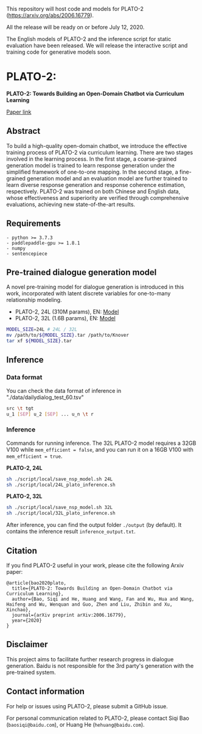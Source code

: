 This repository will host code and models for PLATO-2 (https://arxiv.org/abs/2006.16779).

All the release will be ready on or before July 12, 2020.

The English models of PLATO-2 and the inference script for static evaluation have been released. We will release the interactive script and training code for generative models soon.

# PLATO-2: 
**PLATO-2: Towards Building an Open-Domain Chatbot via Curriculum Learning**

[Paper link](https://arxiv.org/abs/2006.16779)

## Abstract
To build a high-quality open-domain chatbot, we introduce the effective training process of PLATO-2 via curriculum learning. There are two stages involved in the learning process. In the first stage, a coarse-grained generation model is trained to learn response generation under the simplified framework of one-to-one mapping. In the second stage, a fine-grained generation model and an evaluation model are further trained to learn diverse response generation and response coherence estimation, respectively. PLATO-2 was trained on both Chinese and English data, whose effectiveness and superiority are verified through comprehensive evaluations, achieving new state-of-the-art results.

## Requirements
```
- python >= 3.7.3
- paddlepaddle-gpu >= 1.8.1
- numpy
- sentencepiece
```

## Pre-trained dialogue generation model
A novel pre-training model for dialogue generation is introduced in this work, incorporated with latent discrete variables for one-to-many relationship modeling.

* PLATO-2, 24L (310M params), EN: [Model](https://baidu-nlp.bj.bcebos.com/PLATO-2/24L.tar)
* PLATO-2, 32L (1.6B params), EN: [Model](https://baidu-nlp.bj.bcebos.com/PLATO-2/32L.tar)

```bash
MODEL_SIZE=24L # 24L / 32L
mv /path/to/${MODEL_SIZE}.tar /path/to/Knover
tar xf ${MODEL_SIZE}.tar
```

## Inference

### Data format
You can check the data format of inference in "./data/dailydialog_test_60.tsv"
```bash
src \t tgt
u_1 [SEP] u_2 [SEP] ... u_n \t r
```

### Inference
Commands for running inference. The 32L PLATO-2 model requires a 32GB V100 while `mem_efficient = false`, and you can run it on a 16GB V100 with `mem_efficient = true`.

**PLATO-2, 24L**
```bash
sh ./script/local/save_nsp_model.sh 24L
sh ./script/local/24L_plato_inference.sh
```

**PLATO-2, 32L**
```bash
sh ./script/local/save_nsp_model.sh 32L
sh ./script/local/32L_plato_inference.sh
```

After inference, you can find the output folder `./output` (by default). It contains the inference result `inference_output.txt`.

## Citation
If you find PLATO-2 useful in your work, please cite the following Arxiv paper:
```
@article{bao2020plato,
  title={PLATO-2: Towards Building an Open-Domain Chatbot via Curriculum Learning},
  author={Bao, Siqi and He, Huang and Wang, Fan and Wu, Hua and Wang, Haifeng and Wu, Wenquan and Guo, Zhen and Liu, Zhibin and Xu, Xinchao},
  journal={arXiv preprint arXiv:2006.16779},
  year={2020}
}
```

## Disclaimer
This project aims to facilitate further research progress in dialogue generation. Baidu is not responsible for the 3rd party's generation with the pre-trained system.

## Contact information
For help or issues using PLATO-2, please submit a GitHub issue.

For personal communication related to PLATO-2, please contact Siqi Bao (`baosiqi@baidu.com`), or Huang He (`hehuang@baidu.com`).
